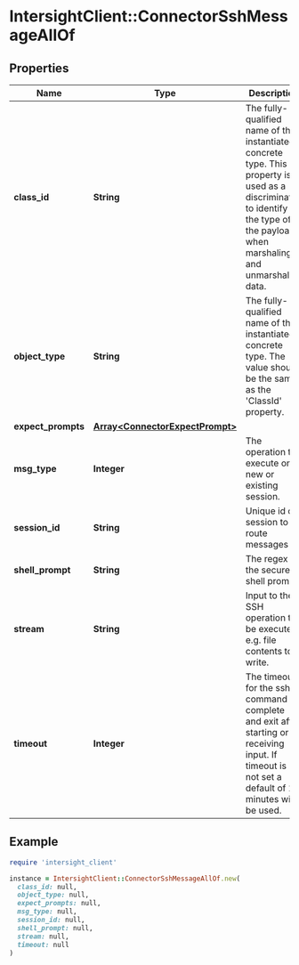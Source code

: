 # IntersightClient::ConnectorSshMessageAllOf

## Properties

| Name | Type | Description | Notes |
| ---- | ---- | ----------- | ----- |
| **class_id** | **String** | The fully-qualified name of the instantiated, concrete type. This property is used as a discriminator to identify the type of the payload when marshaling and unmarshaling data. | [default to &#39;connector.SshMessage&#39;] |
| **object_type** | **String** | The fully-qualified name of the instantiated, concrete type. The value should be the same as the &#39;ClassId&#39; property. | [default to &#39;connector.SshMessage&#39;] |
| **expect_prompts** | [**Array&lt;ConnectorExpectPrompt&gt;**](ConnectorExpectPrompt.md) |  | [optional] |
| **msg_type** | **Integer** | The operation to execute on a new or existing session. | [optional] |
| **session_id** | **String** | Unique id of session to route messages to. | [optional] |
| **shell_prompt** | **String** | The regex of the secure shell prompt. | [optional] |
| **stream** | **String** | Input to the SSH operation to be executed. e.g. file contents to write. | [optional] |
| **timeout** | **Integer** | The timeout for the ssh command to complete and exit after starting or receiving input. If timeout is not set a default of 10 minutes will be used. | [optional] |

## Example

```ruby
require 'intersight_client'

instance = IntersightClient::ConnectorSshMessageAllOf.new(
  class_id: null,
  object_type: null,
  expect_prompts: null,
  msg_type: null,
  session_id: null,
  shell_prompt: null,
  stream: null,
  timeout: null
)
```

